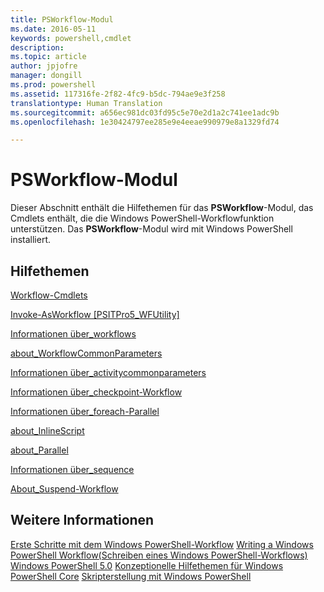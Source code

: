```yaml
---
title: PSWorkflow-Modul
ms.date: 2016-05-11
keywords: powershell,cmdlet
description: 
ms.topic: article
author: jpjofre
manager: dongill
ms.prod: powershell
ms.assetid: 117316fe-2f82-4fc9-b5dc-794ae9e3f258
translationtype: Human Translation
ms.sourcegitcommit: a656ec981dc03fd95c5e70e2d1a2c741ee1adc9b
ms.openlocfilehash: 1e30424797ee285e9e4eeae990979e8a1329fd74

---
```


# PSWorkflow-Modul
Dieser Abschnitt enthält die Hilfethemen für das **PSWorkflow**-Modul, das Cmdlets enthält, die die Windows PowerShell-Workflowfunktion unterstützen. Das **PSWorkflow**-Modul wird mit Windows PowerShell installiert.

## Hilfethemen
[Workflow-Cmdlets](http://go.microsoft.com/fwlink/?LinkID=245865)

[Invoke-AsWorkflow [PSITPro5_WFUtility]](https://technet.microsoft.com/en-us/library/a5a32019-0d68-4041-935f-1b1cacaf6d3d)

[Informationen über_workflows](https://technet.microsoft.com/en-us/library/f2897bdd-1b9d-4679-8b19-09840bd40a22)

[about_WorkflowCommonParameters](https://technet.microsoft.com/en-us/library/119f968e-618e-439c-b76c-cdd17e6df27c)

[Informationen über_activitycommonparameters](https://technet.microsoft.com/en-us/library/8ca60664-37c6-4257-a723-e3c41dd10122)

[Informationen über_checkpoint-Workflow](https://technet.microsoft.com/en-us/library/3a309488-1e7a-4807-b83b-dedbeac3ee1c)

[Informationen über_foreach-Parallel](https://technet.microsoft.com/en-us/library/35704780-dde8-4f5f-9319-5b982148bba7)

[about_InlineScript](https://technet.microsoft.com/en-us/library/f88ed5a9-02d6-4bf0-a031-61198e1e7291)

[about_Parallel](https://technet.microsoft.com/en-us/library/104559a8-e89a-49f5-8c08-e5bf72768cbf)

[Informationen über_sequence](https://technet.microsoft.com/en-us/library/bda3f81a-be8a-43be-b0df-12bb7e193b9b)

[About_Suspend-Workflow](https://technet.microsoft.com/en-us/library/be2ded75-1eca-493e-96c1-758f92b5f199)

## Weitere Informationen
[Erste Schritte mit dem Windows PowerShell-Workflow](http://go.microsoft.com/fwlink/?LinkID=252592)
[Writing a Windows PowerShell Workflow(Schreiben eines Windows PowerShell-Workflows)](https://technet.microsoft.com/en-us/library/2551ceed-836f-4275-9fc0-ea68446d6a35)
[Windows PowerShell 5.0](../core-modules/Windows-PowerShell-5.0.md)
[Konzeptionelle Hilfethemen für Windows PowerShell Core](../core-modules/Windows-PowerShell-Core-About-Topics.md)
[Skripterstellung mit Windows PowerShell](../../getting-started/fundamental/Scripting-with-Windows-PowerShell.md)




<!--HONumber=Oct16_HO1-->


